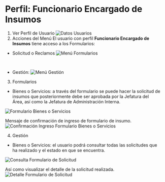 # Perfil: Funcionario Encargado de Insumos

1. Ver Perfil de Usuario
    ![Datos Usuarios](http://127.0.0.1:8000/static/user/documentation/img/encargadoinsumos/datos-usuario.png)
2. Acciones del Menú
El usuario con perfil **Funcionario Encargado de Insumos** tiene acceso a los Formularios:

* Solicitud o Reclamos
    ![Menú Formularios](http://127.0.0.1:8000/static/user/documentation/img/encargadoinsumos/menu-encargadoinsumos-1.png)
<br>

* Gestión:
    ![Menú Gestión](http://127.0.0.1:8000/static/user/documentation/img/encargadoinsumos/menu-encargadoinsumos-2.png)

3. Formularios

* Bienes o Servicios: a través del formulario se puede hacer la solicitud de insumos que posteriormente debe ser aprobada por la Jefatura del Área, así como la Jefatura de Administración Interna.

![Formulario Bienes o Servicios](http://127.0.0.1:8000/static/user/documentation/img/encargadoinsumos/formulario-insumos-2.png)
<br>

Mensaje de confirmación de ingreso de formulario de insumo.
![Confirmación Ingreso Formulario Bienes o Servicios](http://127.0.0.1:8000/static/user/documentation/img/encargadoinsumos/confirmacion-solicitud.png)

4. Gestión
* Bienes o Servicios: el usuario podrá consultar todas las solicitudes que ha realizado y el estado en que se encuentra.

![Consulta Formulario de Solicitud](http://127.0.0.1:8000/static/user/documentation/img/encargadoinsumos/consulta-formulario-insumos.png)

Así como visualizar el detalle de la solicitud realizada.
![Detalle Formulario de Solicitud](http://127.0.0.1:8000/static/user/documentation/img/encargadoinsumos/ver-formulario-insumo.png)